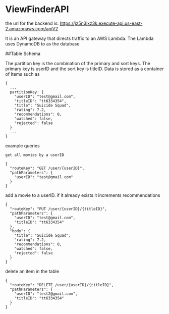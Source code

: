 # ViewFinderAPI

the url for the backend is: https://jz5n3jxz3k.execute-api.us-east-2.amazonaws.com/apiV2

It is an API gateway that directs traffic to an AWS Lambda. The Lambda uses DynamoDB to as the database


##Table Schema

The partition key is the combination of the primary and sort keys. The primary key is userID and the sort key is titleID. Data is stored as a container of Items such as

```
{
  ...
  partitionKey: {
    "userID": "test@gmail.com",
    "titleID": "tt6334354",
    "title": "Suicide Squad",
    "rating": 7.2,
    "recommendations": 0,
    "watched": false,
    "rejected": false
  }
  ...
}
```

example queries 

```
get all movies by a userID

{
  "routeKey": "GET /user/{userID}",
  "pathParameters": {
    "userID": "test@gmail.com"
  }
}

```

add a movie to a userID. if it already exists it increments recommendations

```
{
  "routeKey": "PUT /user/{userID}/{titleID}",
  "pathParameters": {
    "userID": "test@gmail.com",
    "titleID": "tt6334354"
  },
  "body": {
    "title": "Suicide Squad",
    "rating": 7.2,
    "recommendations": 0,
    "watched": false,
    "rejected": false
  }
}
```

delete an item in the table

```
{
  "routeKey": "DELETE /user/{userID}/{titleID}",
  "pathParameters": {
    "userID": "test2@gmail.com",
    "titleID": "tt6334354"
  }
}
```
